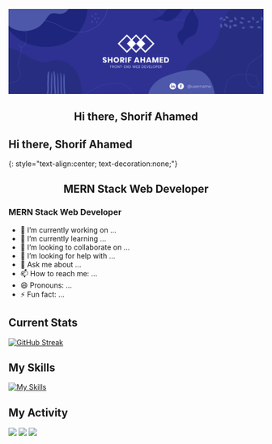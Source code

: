 
![Alt Text](https://raw.githubusercontent.com/shorif2/shorif2/main/wepik-blue-business-twitter-header-20231209065233RxFa.png)


<h2 align="center"><span style="text-decoration: none;">Hi there, Shorif Ahamed</span></h2>

## Hi there, Shorif Ahamed
{: style="text-align:center; text-decoration:none;"}


<h2 align="center">MERN Stack Web Developer</h2>
<p align="center">
  <h3>MERN Stack Web Developer</h3>
</p>

- 🔭 I’m currently working on ...
- 🌱 I’m currently learning ...
- 👯 I’m looking to collaborate on ...
- 🤔 I’m looking for help with ...
- 💬 Ask me about ...
- 📫 How to reach me: ...
- 😄 Pronouns: ...
- ⚡ Fun fact: ...

## Current Stats
 [![GitHub Streak](https://github-readme-streak-stats.herokuapp.com?user=shorif2&card_width=850)]([https://git.io/streak-stats](https://api.githubtrends.io/user/svg/shorif2/langs?time_range=one_year&theme=classic))
## My Skills
 [![My Skills](https://skillicons.dev/icons?i=js,html,css,tailwind,mongodb,react,figma,firebase)](https://skillicons.dev)
 ## My Activity
![](http://github-profile-summary-cards.vercel.app/api/cards/profile-details?username=shorif2&theme=default) ![](http://github-profile-summary-cards.vercel.app/api/cards/repos-per-language?username=shorif2&theme=default) ![](http://github-profile-summary-cards.vercel.app/api/cards/most-commit-language?username=shorif2&theme=default)



